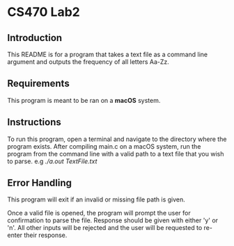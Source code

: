 # CS470 Lab2

## Introduction

This README is for a program that takes a text file as a command line argument and outputs the frequency of all letters Aa-Zz.

## Requirements

This program is meant to be ran on a **macOS** system.

## Instructions

To run this program, open a terminal and navigate to the directory where the program exists. After compiling main.c on a macOS system, run the program from the command line with a valid path to a text file that you wish to parse. e.g *./a.out TextFile.txt*

## Error Handling

This program will exit if an invalid or missing file path is given.

Once a valid file is opened, the program will prompt the user for confirmation to parse the file. 
Response should be given with either 'y' or 'n'. All other inputs will be rejected and the user will be requested to re-enter their response. 

